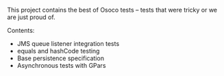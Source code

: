 This project contains the best of Osoco tests – tests that were tricky or we are just proud of.

Contents:
 * JMS queue listener integration tests
 * equals and hashCode testing
 * Base persistence specification
 * Asynchronous tests with GPars